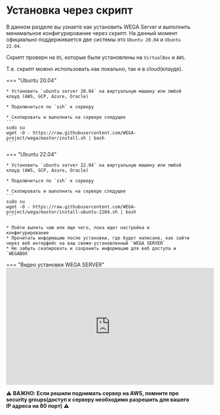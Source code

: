 # Установка через скрипт
В данном разделе вы узнаете как установить WEGA Server и выполнить минимальное конфигурирование через скрипт.
На данный момент официально поддерживается две системы это `Ubuntu 20.04` и `Ubuntu 22.04`.

Скрипт проверн на `OS`, которые были установлены на `VirtualBox` и `AWS`.

Т.е. скрипт можно использовать как локально, так и в cloud(клауде).

=== "Ubuntu 20.04"

    * Установить `ubuntu server 20.04` на виртуальную машину или любой клауд (AWS, GCP, Azure, Oracle)

    * Подключиться по `ssh` к серверу

    * Скопировать и выполнить на сервере следущее
    ``` 
    sudo su
    wget -O - https://raw.githubusercontent.com/WEGA-project/wega/master/install.sh | bash
    ```

=== "Ubuntu 22.04"

    * Установить `ubuntu server 22.04` на виртуальную машину или любой клауд (AWS, GCP, Azure, Oracle)

    * Подключиться по `ssh` к серверу

    * Скопировать и выполнить на сервере следущее
    ``` 
    sudo su
    wget -O - https://raw.githubusercontent.com/WEGA-project/wega/master/install-ubuntu-2204.sh | bash
    ```

    * Пойти выпить чаю или еще чего, пока идет настройка и конфигурирование
    * Прочитать информацию после установки, где будет написано, как зайти через веб интерфейс на ваш свеже-установленный `WEGA SERVER`
    * Не забыть скопировать и сохранить информацию для веб доступа и `WEGABOX`

=== "Видео установки WEGA SERVER"
    <iframe width="560" height="315" src="https://www.youtube.com/embed/TOMY-anSX0E" title="YouTube video player" frameborder="0" allow="accelerometer; autoplay; clipboard-write; encrypted-media; gyroscope; picture-in-picture; web-share" allowfullscreen></iframe>


⚠️ **ВАЖНО: Если решили поднимать сервер на AWS, помните про security groups(доступ к серверу необходимо разрешить для вашего IP адреса на 80 порт)** ⚠️